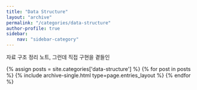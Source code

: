 ```yaml
---
title: "Data Structure"
layout: "archive"
permalink: "/categories/data-structure"
author-profile: true
sidebar:
    nav: "sidebar-category"
---
```

자료 구조 정리 노트, 그런데 직접 구현을 곁들인

{% assign posts = site.categories['data-structure'] %}
{% for post in posts %} {% include archive-single.html type=page.entries_layout %} {% endfor %}
